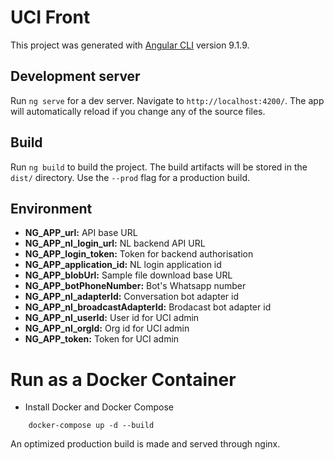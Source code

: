 # UCI Front

This project was generated with [Angular CLI](https://github.com/angular/angular-cli) version 9.1.9.

## Development server

Run `ng serve` for a dev server. Navigate to `http://localhost:4200/`. The app will automatically reload if you change any of the source files.

## Build

Run `ng build` to build the project. The build artifacts will be stored in the `dist/` directory. Use the `--prod` flag for a production build.

## Environment
* **NG_APP_url:** API base URL 
* **NG_APP_nl_login_url:** NL backend API URL  
* **NG_APP_login_token:** Token for backend authorisation 
* **NG_APP_application_id:** NL login application id 
* **NG_APP_blobUrl:** Sample file download base URL
* **NG_APP_botPhoneNumber:** Bot's Whatsapp number
* **NG_APP_nl_adapterId:** Conversation bot adapter id
* **NG_APP_nl_broadcastAdapterId:**  Brodacast bot adapter id
* **NG_APP_nl_userId:** User id for UCI admin
* **NG_APP_nl_orgId:** Org id for UCI admin
* **NG_APP_token:** Token for UCI admin


# Run as a Docker Container

* Install Docker and Docker Compose 

```
    docker-compose up -d --build
```

An optimized production build is made and served through nginx. 

